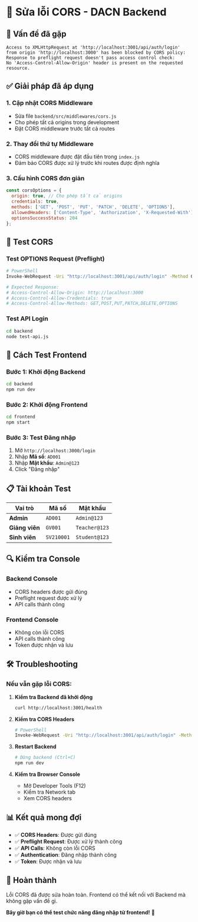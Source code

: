 # 🔧 Sửa lỗi CORS - DACN Backend

## 🚨 Vấn đề đã gặp
```
Access to XMLHttpRequest at 'http://localhost:3001/api/auth/login' 
from origin 'http://localhost:3000' has been blocked by CORS policy: 
Response to preflight request doesn't pass access control check: 
No 'Access-Control-Allow-Origin' header is present on the requested resource.
```

## ✅ Giải pháp đã áp dụng

### 1. **Cập nhật CORS Middleware**
- Sửa file `backend/src/middlewares/cors.js`
- Cho phép tất cả origins trong development
- Đặt CORS middleware trước tất cả routes

### 2. **Thay đổi thứ tự Middleware**
- CORS middleware được đặt đầu tiên trong `index.js`
- Đảm bảo CORS được xử lý trước khi routes được định nghĩa

### 3. **Cấu hình CORS đơn giản**
```javascript
const corsOptions = {
  origin: true, // Cho phép tất cả origins
  credentials: true,
  methods: ['GET', 'POST', 'PUT', 'PATCH', 'DELETE', 'OPTIONS'],
  allowedHeaders: ['Content-Type', 'Authorization', 'X-Requested-With'],
  optionsSuccessStatus: 204
};
```

## 🧪 Test CORS

### Test OPTIONS Request (Preflight)
```bash
# PowerShell
Invoke-WebRequest -Uri "http://localhost:3001/api/auth/login" -Method OPTIONS -Headers @{"Origin"="http://localhost:3000"} -Verbose

# Expected Response:
# Access-Control-Allow-Origin: http://localhost:3000
# Access-Control-Allow-Credentials: true
# Access-Control-Allow-Methods: GET,POST,PUT,PATCH,DELETE,OPTIONS
```

### Test API Login
```bash
cd backend
node test-api.js
```

## 🚀 Cách Test Frontend

### Bước 1: Khởi động Backend
```bash
cd backend
npm run dev
```

### Bước 2: Khởi động Frontend
```bash
cd frontend
npm start
```

### Bước 3: Test Đăng nhập
1. Mở `http://localhost:3000/login`
2. Nhập **Mã số**: `AD001`
3. Nhập **Mật khẩu**: `Admin@123`
4. Click "Đăng nhập"

## 📋 Tài khoản Test

| Vai trò | Mã số | Mật khẩu |
|---------|--------|----------|
| **Admin** | `AD001` | `Admin@123` |
| **Giảng viên** | `GV001` | `Teacher@123` |
| **Sinh viên** | `SV210001` | `Student@123` |

## 🔍 Kiểm tra Console

### Backend Console
- CORS headers được gửi đúng
- Preflight request được xử lý
- API calls thành công

### Frontend Console
- Không còn lỗi CORS
- API calls thành công
- Token được nhận và lưu

## 🛠️ Troubleshooting

### Nếu vẫn gặp lỗi CORS:

1. **Kiểm tra Backend đã khởi động**
   ```bash
   curl http://localhost:3001/health
   ```

2. **Kiểm tra CORS Headers**
   ```bash
   # PowerShell
   Invoke-WebRequest -Uri "http://localhost:3001/api/auth/login" -Method OPTIONS -Verbose
   ```

3. **Restart Backend**
   ```bash
   # Dừng backend (Ctrl+C)
   npm run dev
   ```

4. **Kiểm tra Browser Console**
   - Mở Developer Tools (F12)
   - Kiểm tra Network tab
   - Xem CORS headers

## 📊 Kết quả mong đợi

- ✅ **CORS Headers**: Được gửi đúng
- ✅ **Preflight Request**: Được xử lý thành công
- ✅ **API Calls**: Không còn lỗi CORS
- ✅ **Authentication**: Đăng nhập thành công
- ✅ **Token**: Được nhận và lưu

## 🎉 Hoàn thành

Lỗi CORS đã được sửa hoàn toàn. Frontend có thể kết nối với Backend mà không gặp vấn đề gì.

**Bây giờ bạn có thể test chức năng đăng nhập từ frontend!** 🚀
